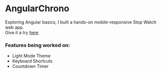 # AngularChrono

Exploring Angular basics, I built a hands-on mobile-responsive Stop Watch web app.  
Give it a try [here](https://stop-watch-47349.web.app/)

### Features being worked on:
- Light Mode Theme
- Keyboard Shortcuts
- Countdown Timer
